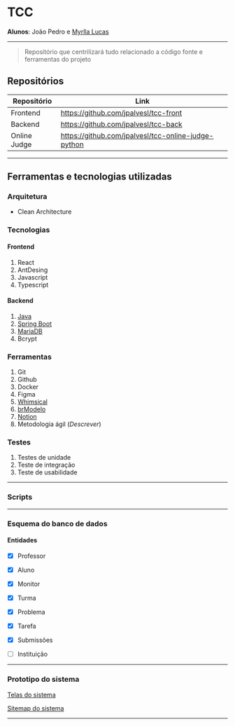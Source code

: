 # TCC

**Alunos**: João Pedro e [Myrlla Lucas](https://github.com/myrlla)

---

> Repositório que centrilizará tudo relacionado a código fonte e ferramentas do projeto

## Repositórios
Repositório   | Link
--------- | ------
Frontend | https://github.com/jpalvesl/tcc-front
Backend | https://github.com/jpalvesl/tcc-back
Online Judge | https://github.com/jpalvesl/tcc-online-judge-python


---

## Ferramentas e tecnologias utilizadas


### Arquitetura
- Clean Architecture

### Tecnologias
#### Frontend
1. React
2. AntDesing
3. Javascript
4. Typescript

#### Backend
1. [Java](https://www.java.com/pt-BR/)
2. [Spring Boot](https://spring.io/projects/spring-boot)
3. [MariaDB](https://mariadb.org/)
4. Bcrypt

### Ferramentas
1. Git
2. Github
3. Docker
4. Figma
5. [Whimsical](https://whimsical.com/)
6. [brModelo](http://www.sis4.com/)
7. [Notion](https://www.notion.so/)
8. Metodologia ágil (*Descrever*)

### Testes
1. Testes de unidade
2. Teste de integração
3. Teste de usabilidade

---


### Scripts

---

### Esquema do banco de dados
#### Entidades
- [x] Professor
- [x] Aluno
- [x] Monitor
- [x] Turma
- [x] Problema
- [x] Tarefa
- [x] Submissões
- [ ] Instituição


---

### Prototipo do sistema

[Telas do sistema](https://www.figma.com/file/XgbSppLz6PHy1X8EVcSfJD/TCC---Jo%C3%A3o-e-Myrlla?node-id=26%3A3)

[Sitemap do sistema](https://whimsical.com/tcc-sitemap-SrDTqe5tKpqqSF1KyJArNU)

---